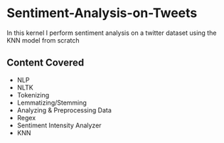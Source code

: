 # Sentiment-Analysis-on-Tweets
In this kernel I perform sentiment analysis on a twitter dataset using the KNN model from scratch

## Content Covered
- NLP
- NLTK
- Tokenizing
- Lemmatizing/Stemming
- Analyzing & Preprocessing Data
- Regex
- Sentiment Intensity Analyzer
- KNN

